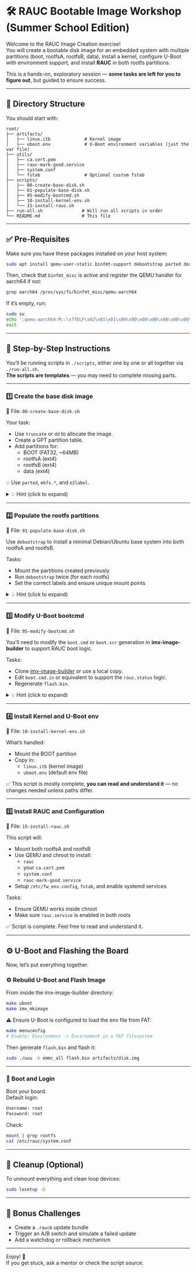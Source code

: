 # 🛠️ RAUC Bootable Image Workshop (Summer School Edition)

Welcome to the RAUC Image Creation exercise!  
You will create a bootable disk image for an embedded system with multiple partitions (boot, rootfsA, rootfsB, data), install a kernel, configure U-Boot with environment support, and install **RAUC** in both rootfs partitions.

This is a hands-on, exploratory session — **some tasks are left for you to figure out**, but guided to ensure success.

---

## 🧱 Directory Structure

You should start with:

```
root/
├── artifacts/
│   ├── linux.itb             # Kernel image
│   ├── uboot.env             # U-Boot environment variables (just the var file)
├── utils/
│   ├── ca.cert.pem
│   ├── rauc-mark-good.service
│   ├── system.conf
│   └── fstab                 # Optional custom fstab
├── scripts/
│   ├── 00-create-base-disk.sh
│   ├── 01-populate-base-disk.sh
│   ├── 05-modify-bootcmd.sh
│   ├── 10-install-kernel-env.sh
│   └── 15-install-rauc.sh
├── run-all.sh               # Will run all scripts in order
└── README.md                # This file
```

---

## ✅ Pre-Requisites

Make sure you have these packages installed on your host system:

```bash
sudo apt install qemu-user-static binfmt-support debootstrap parted dosfstools e2fsprogs u-boot-tools uuu
```

Then, check that `binfmt_misc` is active and register the QEMU handler for aarch64 if not:

```bash
grep aarch64 /proc/sys/fs/binfmt_misc/qemu-aarch64
```

If it’s empty, run:

```bash
sudo su
echo ':qemu-aarch64:M::\x7fELF\x02\x01\x01\x00\x00\x00\x00\x00\x00\x00\x00\x00\x02\x00\xb7\x00:\xff\xff\xff\xff\xff\xff\xff\x00\xff\xff\xff\xff\xff\xff\xff\xff:/usr/bin/qemu-aarch64-static:CF' > /proc/sys/fs/binfmt_misc/register
exit
```

---

## 🧩 Step-by-Step Instructions

You’ll be running scripts in `./scripts`, either one by one or all together via `./run-all.sh`.  
**The scripts are templates** — you may need to complete missing parts.

---

### 1️⃣ Create the base disk image

📄 File: `00-create-base-disk.sh`

Your task:
- Use `truncate` or `dd` to allocate the image.
- Create a GPT partition table.
- Add partitions for:
  - BOOT (FAT32, ~64MB)
  - rootfsA (ext4)
  - rootfsB (ext4)
  - data (ext4)

💡 Use `parted`, `mkfs.*`, and `e2label`.

<details>
<summary>💡 Hint (click to expand)</summary>

Use `parted -s $IMAGE` and `mkfs.vfat`/`mkfs.ext4` on loop devices via `losetup`.

</details>

---

### 2️⃣ Populate the rootfs partitions

📄 File: `01-populate-base-disk.sh`

Use `debootstrap` to install a minimal Debian/Ubuntu base system into both rootfsA and rootfsB.

Tasks:
- Mount the partitions created previously
- Run `debootstrap` twice (for each rootfs)
- Set the correct labels and ensure unique mount points

<details>
<summary>💡 Hint (click to expand)</summary>

Use the same base system (e.g., `debootstrap --arch=arm64 jammy`) into both partitions.

</details>

---

### 3️⃣ Modify U-Boot bootcmd

📄 File: `05-modify-bootcmd.sh`

You’ll need to modify the `boot.cmd` or `boot.scr` generation in **imx-image-builder** to support RAUC boot logic.

Tasks:
- Clone [imx-image-builder](https://github.com/freemangordon/imx-image-builder) or use a local copy.
- Edit `boot.cmd.in` or equivalent to support the `rauc.status` logic.
- Regenerate `flash.bin`.

<details>
<summary>💡 Hint (click to expand)</summary>

Add logic like:

```bash
if test "$rauc_status" = "B"; then
  setenv rootpart rootfsB
else
  setenv rootpart rootfsA
fi
```

Then `make uboot` and `make imx_mkimage`.

</details>

---

### 4️⃣ Install Kernel and U-Boot env

📄 File: `10-install-kernel-env.sh`

What’s handled:
- Mount the BOOT partition
- Copy in:
  - `linux.itb` (kernel image)
  - `uboot.env` (default env file)

✅ This script is mostly complete, **you can read and understand it** — no changes needed unless paths differ.

---

### 5️⃣ Install RAUC and Configuration

📄 File: `15-install-rauc.sh`

This script will:
- Mount both rootfsA and rootfsB
- Use QEMU and chroot to install:
  - `rauc`
  - your `ca.cert.pem`
  - `system.conf`
  - `rauc-mark-good.service`
- Setup `/etc/fw_env.config`, `fstab`, and enable systemd services

Tasks:
- Ensure QEMU works inside chroot
- Make sure `rauc.service` is enabled in both roots

✅ Script is complete. Feel free to read and understand it.

---

## ⚙️ U-Boot and Flashing the Board

Now, let’s put everything together.

### ⚙️ Rebuild U-Boot and Flash Image

From inside the imx-image-builder directory:

```bash
make uboot
make imx_mkimage
```

⚠️ Ensure U-Boot is configured to load the env file from FAT:
```bash
make menuconfig
# Enable: Environment -> Environment in a FAT filesystem
```

Then generate `flash.bin` and flash it:

```bash
sudo ./uuu -b emmc_all flash.bin artifacts/disk.img
```

---

### 🧪 Boot and Login

Boot your board.  
Default login:

```bash
Username: root
Password: root
```

Check:

```bash
mount | grep rootfs
cat /etc/rauc/system.conf
```

---

## 🧼 Cleanup (Optional)

To unmount everything and clean loop devices:

```bash
sudo losetup -D
```

---

## 🧠 Bonus Challenges

- Create a `.raucb` update bundle
- Trigger an A/B switch and simulate a failed update
- Add a watchdog or rollback mechanism

---

Enjoy! 🎉  
If you get stuck, ask a mentor or check the script source.
